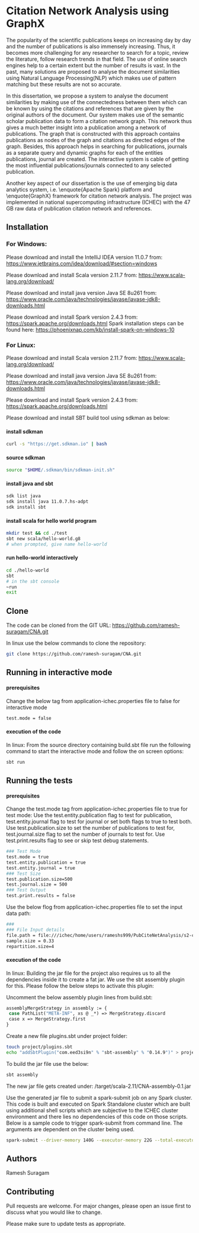 # Citation Network Analysis using GraphX

The popularity of the scientific publications keeps on increasing day by day and the number of publications is also immensely increasing. Thus, it becomes more challenging for any researcher to search for a topic, review the literature, follow research trends in that field. The use of online search engines help to a certain extent but the number of results is vast. In the past, many solutions are proposed to analyse the document similarities using Natural Language Processing(NLP) which makes use of pattern matching but these results are not so accurate.

In this dissertation, we propose a system to analyse the document similarities by making use of the connectedness between them which can be known by using the citations and references that are given by the original authors of the document. Our system makes use of the semantic scholar publication data to form a citation network graph. This network thus gives a much better insight into a publication among a network of publications. The graph that is constructed with this approach contains publications as nodes of the graph and citations as directed edges of the graph. Besides, this approach helps in searching for publications, journals as a separate query and dynamic graphs for each of the entities publications, journal are created. The interactive system is cable of getting the most influential publications/journals connected to any selected publication. 

Another key aspect of our dissertation is the use of emerging big data analytics system, i.e. \enquote{Apache Spark} platform and \enquote{GraphX} framework for citation network analysis. The project was implemented in national supercomputing infrastructure (ICHEC) with the 47 GB raw data of publication citation network and references.

## Installation

### For Windows:

Please download and install the IntelliJ IDEA version 11.0.7 from: https://www.jetbrains.com/idea/download/#section=windows

Please download and install Scala version 2.11.7 from: https://www.scala-lang.org/download/

Please download and install java version Java SE 8u261 from: https://www.oracle.com/java/technologies/javase/javase-jdk8-downloads.html

Please download and install Spark version 2.4.3 from: https://spark.apache.org/downloads.html 
Spark installation steps can be found here: https://phoenixnap.com/kb/install-spark-on-windows-10

### For Linux:

Please download and install Scala version 2.11.7 from: https://www.scala-lang.org/download/

Please download and install java version Java SE 8u261 from: https://www.oracle.com/java/technologies/javase/javase-jdk8-downloads.html

Please download and install Spark version 2.4.3 from: https://spark.apache.org/downloads.html

Please download and install SBT build tool using sdkman as below:

#### install sdkman
```bash
curl -s "https://get.sdkman.io" | bash
```

#### source sdkman
```bash
source "$HOME/.sdkman/bin/sdkman-init.sh"
```

#### install java and sbt
```bash
sdk list java
sdk install java 11.0.7.hs-adpt
sdk install sbt
```

#### install scala for hello world program
```bash
mkdir test && cd ./test
sbt new scala/hello-world.g8
# when prompted, give name hello-world
```

#### run hello-world interactively
```bash
cd ./hello-world
sbt
# in the sbt console
~run
exit
```
##  Clone

The code can be cloned from the GIT URL: https://github.com/ramesh-suragam/CNA.git

In linux use the below commands to clone the repository:
```bash
git clone https://github.com/ramesh-suragam/CNA.git
```




##  Running in interactive mode

####  prerequisites
Change the below tag from application-ichec.properties file to false for interactive mode
```bash
test.mode = false
```

#### execution of the code
In linux:
From the source directory containing build.sbt file run the following command to start the interactive mode and follow the on screen options:
```bash
sbt run
```

##  Running the tests

####  prerequisites
Change the test.mode tag from application-ichec.properties file to true for test mode:
Use the test.entity.publication flag to test for publication, test.entity.journal flag to test for journal or set both flags to true to test both.
Use test.publication.size to set the number of publications to test for, test.journal.size flag to set the number of journals to test for.
Use test.print.results flag to see or skip test debug statements.
```bash
### Test Mode
test.mode = true
test.entity.publication = true
test.entity.journal = true
### Test Size
test.publication.size=500
test.journal.size = 500
### Test Output
test.print.results = false
```
Use the below flog from application-ichec.properties file to set the input data path:
```bash
### 
### File Input details
file.path = file:///ichec/home/users/rameshs999/PubCiteNetAnalysis/s2-corpus-000
sample.size = 0.33
repartition.size=4
```


#### execution of the code

In linux:
Building the jar file for the project also requires us to all the dependencies inside it to create a fat jar. We use the sbt assembly plugin for this. Please follow the below steps to activate this plugin:

Uncomment the below assembly plugin lines from build.sbt:
```bash
assemblyMergeStrategy in assembly := {
 case PathList("META-INF", xs @ _*) => MergeStrategy.discard
 case x => MergeStrategy.first
}
```
Create a new file plugins.sbt under project folder:
```bash
touch project/plugins.sbt
echo "addSbtPlugin("com.eed3si9n" % "sbt-assembly" % "0.14.9")" > project/plugins.sbt
```
To build the jar file use the below:
```bash
sbt assembly
```
The new jar file gets created under: /target/scala-2.11/CNA-assembly-0.1.jar

Use the generated jar file to submit a spark-submit job on any Spark cluster. This code is built and executed on Spark Standalone cluster which are built using additional shell scripts which are subjective to the ICHEC cluster environment and there lies no dependencies of this code on those scripts. Below is a sample code to trigger spark-submit from command line. The arguments are dependent on the cluster being used.
```bash
spark-submit --driver-memory 140G --executor-memory 22G --total-executor-cores 385 --num-executors 77 --executor-cores 5 --conf spark.driver.maxResultSize=3g --class "CitationParser" --master "spark://10.54.$1:7077" /ichec/home/users/rameshs999/CNA/CNA9/CNA/target/scala-2.11/CNA-assembly-0.1.jar
```

##  Authors
Ramesh Suragam

## Contributing

Pull requests are welcome. For major changes, please open an issue first to discuss what you would like to change.

Please make sure to update tests as appropriate.
